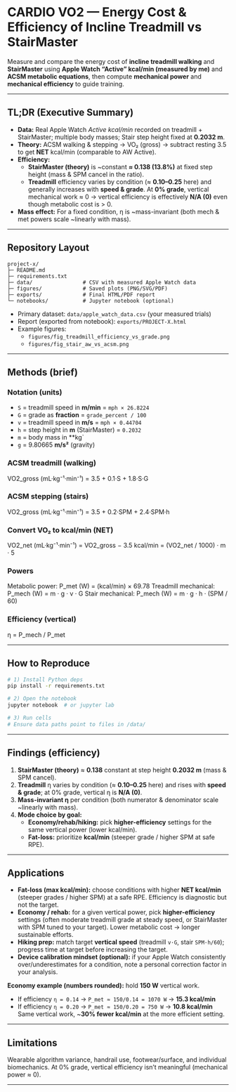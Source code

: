 # CARDIO VO2 — Energy Cost & Efficiency of Incline Treadmill vs StairMaster

Measure and compare the energy cost of **incline treadmill walking** and **StairMaster** using **Apple Watch “Active” kcal/min (measured by me)** and **ACSM metabolic equations**, then compute **mechanical power** and **mechanical efficiency** to guide training.

---

## TL;DR (Executive Summary)

- **Data:** Real Apple Watch *Active kcal/min* recorded on treadmill + StairMaster; multiple body masses; Stair step height fixed at **0.2032 m**.  
- **Theory:** ACSM walking & stepping → VO₂ (gross) → subtract resting 3.5 to get **NET** kcal/min (comparable to AW Active).  
- **Efficiency:**  
  - **StairMaster (theory)** is ~constant **≈ 0.138 (13.8%)** at fixed step height (mass & SPM cancel in the ratio).  
  - **Treadmill** efficiency varies by condition (≈ **0.10–0.25** here) and generally increases with **speed & grade**. At **0% grade**, vertical mechanical work ≈ 0 → vertical efficiency is effectively **N/A (0)** even though metabolic cost is > 0.  
- **Mass effect:** For a fixed condition, η is ~mass-invariant (both mech & met powers scale ~linearly with mass).

---

## Repository Layout

```
project-x/
├─ README.md
├─ requirements.txt
├─ data/                # CSV with measured Apple Watch data
├─ figures/             # Saved plots (PNG/SVG/PDF)
├─ exports/             # Final HTML/PDF report
└─ notebooks/           # Jupyter notebook (optional)
```

- Primary dataset: `data/apple_watch_data.csv` (your measured trials)
- Report (exported from notebook): `exports/PROJECT-X.html`
- Example figures:
  - `figures/fig_treadmill_efficiency_vs_grade.png`
  - `figures/fig_stair_aw_vs_acsm.png`

---

## Methods (brief)

### Notation (units)
- `S` = treadmill speed in **m/min** = `mph × 26.8224`
- `G` = grade as **fraction** = `grade_percent / 100`
- `v` = treadmill speed in **m/s** = `mph × 0.44704`
- `h` = step height in **m** (StairMaster) = `0.2032`
- `m` = body mass in **kg`
- `g` = 9.80665 **m/s²** (gravity)

### ACSM treadmill (walking)
VO2_gross (mL·kg⁻¹·min⁻¹) = 3.5 + 0.1·S + 1.8·S·G

### ACSM stepping (stairs)
VO2_gross (mL·kg⁻¹·min⁻¹) = 3.5 + 0.2·SPM + 2.4·SPM·h

### Convert VO₂ to kcal/min (NET)
VO2_net (mL·kg⁻¹·min⁻¹) = VO2_gross − 3.5
kcal/min = (VO2_net / 1000) · m · 5

### Powers
Metabolic power: P_met (W) = (kcal/min) × 69.78
Treadmill mechanical: P_mech (W) = m · g · v · G
Stair mechanical: P_mech (W) = m · g · h · (SPM / 60)

### Efficiency (vertical)
η = P_mech / P_met

---

## How to Reproduce

```bash
# 1) Install Python deps
pip install -r requirements.txt

# 2) Open the notebook
jupyter notebook  # or jupyter lab

# 3) Run cells
# Ensure data paths point to files in /data/
```

---

## Findings (efficiency)

1. **StairMaster (theory)** ≈ **0.138** constant at step height **0.2032 m** (mass & SPM cancel).  
2. **Treadmill** η varies by condition (≈ **0.10–0.25** here) and rises with **speed & grade**; at 0% grade, vertical η is **N/A (0)**.  
3. **Mass-invariant η** per condition (both numerator & denominator scale ~linearly with mass).  
4. **Mode choice by goal:**  
   - **Economy/rehab/hiking:** pick **higher-efficiency** settings for the same vertical power (lower kcal/min).  
   - **Fat-loss:** prioritize **kcal/min** (steeper grade / higher SPM at safe RPE).

---

## Applications

- **Fat-loss (max kcal/min):** choose conditions with higher **NET kcal/min** (steeper grades / higher SPM) at a safe RPE. Efficiency is diagnostic but not the target.  
- **Economy / rehab:** for a given vertical power, pick **higher-efficiency** settings (often moderate treadmill grade at steady speed, or StairMaster with SPM tuned to your target). Lower metabolic cost → longer sustainable efforts.  
- **Hiking prep:** match target **vertical speed** (treadmill `v·G`, stair `SPM·h/60`); progress time at target before increasing the target.  
- **Device calibration mindset (optional):** if your Apple Watch consistently over/underestimates for a condition, note a personal correction factor in your analysis.

**Economy example (numbers rounded):** hold **150 W** vertical work.
- If efficiency `η = 0.14` → `P_met ≈ 150/0.14 = 1070 W` → **15.3 kcal/min**  
- If efficiency `η = 0.20` → `P_met ≈ 150/0.20 = 750 W`  → **10.8 kcal/min**  
Same vertical work, ~**30% fewer kcal/min** at the more efficient setting.

---

## Limitations

Wearable algorithm variance, handrail use, footwear/surface, and individual biomechanics. At 0% grade, vertical efficiency isn’t meaningful (mechanical power ≈ 0).

---
